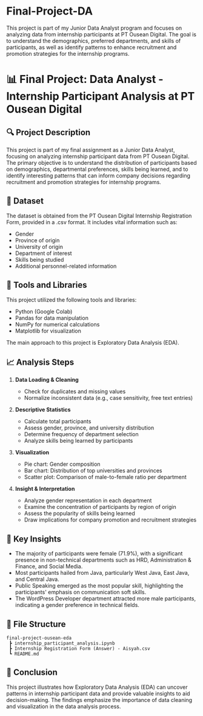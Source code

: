 # Final-Project-DA
This project is part of my Junior Data Analyst program and focuses on analyzing data from internship participants at PT Ousean Digital. The goal is to understand the demographics, preferred departments, and skills of participants, as well as identify patterns to enhance recruitment and promotion strategies for the internship programs.

# 📊 **Final Project: Data Analyst - Internship Participant Analysis at PT Ousean Digital**

## 🔍 **Project Description**  
This project is part of my final assignment as a Junior Data Analyst, focusing on analyzing internship participant data from PT Ousean Digital. The primary objective is to understand the distribution of participants based on demographics, departmental preferences, skills being learned, and to identify interesting patterns that can inform company decisions regarding recruitment and promotion strategies for internship programs.

## 📁 **Dataset**  
The dataset is obtained from the PT Ousean Digital Internship Registration Form, provided in a .csv format. It includes vital information such as:
- Gender
- Province of origin
- University of origin
- Department of interest
- Skills being studied
- Additional personnel-related information

## 📌 **Tools and Libraries**  
This project utilized the following tools and libraries:

- Python (Google Colab)
- Pandas for data manipulation
- NumPy for numerical calculations
- Matplotlib for visualization

The main approach to this project is Exploratory Data Analysis (EDA).

## 📈 **Analysis Steps**  

1. **Data Loading & Cleaning**  
   - Check for duplicates and missing values  
   - Normalize inconsistent data (e.g., case sensitivity, free text entries)

2. **Descriptive Statistics**  
   - Calculate total participants  
   - Assess gender, province, and university distribution  
   - Determine frequency of department selection  
   - Analyze skills being learned by participants  

3. **Visualization**  
   - Pie chart: Gender composition  
   - Bar chart: Distribution of top universities and provinces  
   - Scatter plot: Comparison of male-to-female ratio per department  

4. **Insight & Interpretation**  
   - Analyze gender representation in each department  
   - Examine the concentration of participants by region of origin  
   - Assess the popularity of skills being learned  
   - Draw implications for company promotion and recruitment strategies  

## 📌 **Key Insights**  
- The majority of participants were female (71.9%), with a significant presence in non-technical departments such as HRD, Administration & Finance, and Social Media.
- Most participants hailed from Java, particularly West Java, East Java, and Central Java.
- Public Speaking emerged as the most popular skill, highlighting the participants' emphasis on communication soft skills.
- The WordPress Developer department attracted more male participants, indicating a gender preference in technical fields.

## 📁 **File Structure**  
```
final-project-ousean-eda
 ┣ internship_participant_analysis.ipynb
 ┣ Internship Registration Form (Answer) - Aisyah.csv
 ┗ README.md
```

## 🚀 **Conclusion**  
This project illustrates how Exploratory Data Analysis (EDA) can uncover patterns in internship participant data and provide valuable insights to aid decision-making. The findings emphasize the importance of data cleaning and visualization in the data analysis process.
